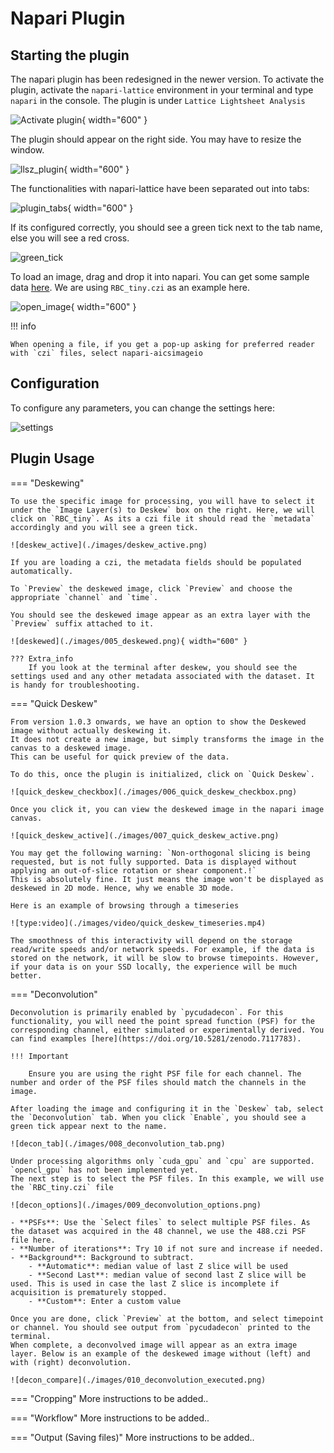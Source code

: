 # Napari Plugin

## Starting the plugin

The napari plugin has been redesigned in the newer version.
To activate the plugin, activate the `napari-lattice` environment in your terminal and type `napari` in the console.
The plugin is under `Lattice Lightsheet Analysis`

![Activate plugin](./images/001_start_plugin.png){ width="600" }

The plugin should appear on the right side. You may have to resize the window.

![llsz_plugin](./images/002_plugin.png){ width="600" }

The functionalities with napari-lattice have been separated out into tabs:

![plugin_tabs](./images/plugin_tabs.png){ width="600" }

If its configured correctly, you should see a green tick next to the tab name, else you will see a red cross.

![green_tick](./images/green_tick.png)

To load an image, drag and drop it into napari. You can get some sample data [here](https://zenodo.org/records/7117784). We are using `RBC_tiny.czi` as an example here.

![open_image](./images/003_open_image.png){ width="600" }

!!! info

    When opening a file, if you get a pop-up asking for preferred reader with `czi` files, select napari-aicsimageio


## Configuration

To configure any parameters, you can change the settings here:

![settings](./images/004_configure.png)

## Plugin Usage

=== "Deskewing"

    To use the specific image for processing, you will have to select it under the `Image Layer(s) to Deskew` box on the right. Here, we will click on `RBC_tiny`. As its a czi file it should read the `metadata` accordingly and you will see a green tick.

    ![deskew_active](./images/deskew_active.png)

    If you are loading a czi, the metadata fields should be populated automatically.

    To `Preview` the deskewed image, click `Preview` and choose the appropriate `channel` and `time`.

    You should see the deskewed image appear as an extra layer with the `Preview` suffix attached to it.

    ![deskewed](./images/005_deskewed.png){ width="600" }

    ??? Extra_info
        If you look at the terminal after deskew, you should see the settings used and any other metadata associated with the dataset. It is handy for troubleshooting.

=== "Quick Deskew"
    
    From version 1.0.3 onwards, we have an option to show the Deskewed image without actually deskewing it. 
    It does not create a new image, but simply transforms the image in the canvas to a deskewed image. 
    This can be useful for quick preview of the data.

    To do this, once the plugin is initialized, click on `Quick Deskew`.

    ![quick_deskew_checkbox](./images/006_quick_deskew_checkbox.png)

    Once you click it, you can view the deskewed image in the napari image canvas.

    ![quick_deskew_active](./images/007_quick_deskew_active.png)

    You may get the following warning: `Non-orthogonal slicing is being requested, but is not fully supported. Data is displayed without applying an out-of-slice rotation or shear component.!`
    This is absolutely fine. It just means the image won't be displayed as deskewed in 2D mode. Hence, why we enable 3D mode.

    Here is an example of browsing through a timeseries

    ![type:video](./images/video/quick_deskew_timeseries.mp4)

    The smoothness of this interactivity will depend on the storage read/write speeds and/or network speeds. For example, if the data is stored on the network, it will be slow to browse timepoints. However, if your data is on your SSD locally, the experience will be much better.

=== "Deconvolution"

    Deconvolution is primarily enabled by `pycudadecon`. For this functionality, you will need the point spread function (PSF) for the corresponding channel, either simulated or experimentally derived. You can find examples [here](https://doi.org/10.5281/zenodo.7117783).

    !!! Important

        Ensure you are using the right PSF file for each channel. The number and order of the PSF files should match the channels in the image.

    After loading the image and configuring it in the `Deskew` tab, select the `Deconvolution` tab. When you click `Enable`, you should see a green tick appear next to the name.

    ![decon_tab](./images/008_deconvolution_tab.png)

    Under processing algorithms only `cuda_gpu` and `cpu` are supported. `opencl_gpu` has not been implemented yet.
    The next step is to select the PSF files. In this example, we will use the `RBC_tiny.czi` file

    ![decon_options](./images/009_deconvolution_options.png)

    - **PSFs**: Use the `Select files` to select multiple PSF files. As the dataset was acquired in the 48 channel, we use the 488.czi PSF file here.
    - **Number of iterations**: Try 10 if not sure and increase if needed.
    - **Background**: Background to subtract. 
        - **Automatic**: median value of last Z slice will be used
        - **Second Last**: median value of second last Z slice will be used. This is used in case the last Z slice is incomplete if acquisition is prematurely stopped.
        - **Custom**: Enter a custom value

    Once you are done, click `Preview` at the bottom, and select timepoint or channel. You should see output from `pycudadecon` printed to the terminal. 
    When complete, a deconvolved image will appear as an extra image layer. Below is an example of the deskewed image without (left) and with (right) deconvolution.

    ![decon_compare](./images/010_deconvolution_executed.png)

=== "Cropping"
    More instructions to be added..

=== "Workflow"
    More instructions to be added..

=== "Output (Saving files)"
    More instructions to be added..



